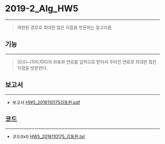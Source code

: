 # 2019-2_Alg_HW5
---
> 제한된 경로로 최대한 많은 지점을 방문하는 알고리즘

## 기능
---
> (0,0)~(100,100)의 좌표와 연료를 입력으로 받아서 주어진 연료로 최대한 많은 지점을 방문한다.

## 보고서
---
* 보고서 [HW5_2016110175김동원.pdf](https://github.com/petersmith1996/2019-2_Alg_HW5/files/5603031/HW5_2016110175.pdf)

## 코드
---
* 코드(txt) [HW5_2016110175_김동원.txt](https://github.com/petersmith1996/2019-2_Alg_HW5/files/5603039/HW5_2016110175_.txt)
